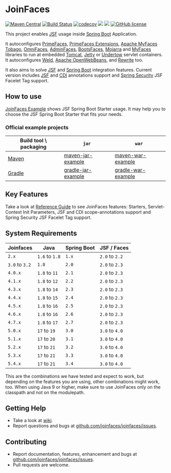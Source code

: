 JoinFaces
=============================
[![Maven Central](https://maven-badges.herokuapp.com/maven-central/org.joinfaces/jsf-spring-boot-starter/badge.svg)](https://maven-badges.herokuapp.com/maven-central/org.joinfaces/jsf-spring-boot-starter)
[![Build Status](https://github.com/joinfaces/joinfaces/actions/workflows/gradle.yml/badge.svg)](https://github.com/joinfaces/joinfaces/actions/workflows/gradle.yml)
[![codecov](https://codecov.io/gh/joinfaces/joinfaces/branch/master/graph/badge.svg)](https://codecov.io/gh/joinfaces/joinfaces)
[![](https://img.shields.io/badge/javadoc-stable-green.svg)](https://docs.joinfaces.org/current/api)
[![](https://img.shields.io/badge/reference%20guide-stable-green.svg)](https://docs.joinfaces.org/current/reference)
[![GitHub license](https://img.shields.io/github/license/joinfaces/joinfaces.svg)](https://github.com/joinfaces/joinfaces/blob/master/LICENSE.txt)

This project enables [JSF](https://www.oracle.com/technetwork/java/javaee/javaserverfaces-139869.html) usage inside [Spring Boot](https://projects.spring.io/spring-boot/) Application.

It autoconfigures 
[PrimeFaces](https://primefaces.org/), 
[PrimeFaces Extensions](http://primefaces-extensions.github.io/), 
[Apache MyFaces Tobago](https://github.com/apache/myfaces-tobago), 
[OmniFaces](http://omnifaces.org/),
[AdminFaces](https://adminfaces.github.io/site/), 
[BootsFaces](https://www.bootsfaces.net/), 
[Mojarra](https://javaserverfaces.java.net/) and 
[MyFaces](http://myfaces.apache.org/) libraries to run at embedded 
[Tomcat](http://tomcat.apache.org/), 
[Jetty](http://www.eclipse.org/jetty) or 
[Undertow](http://undertow.io) servlet containers.
It autoconfigures [Weld](http://weld.cdi-spec.org),
[Apache OpenWebBeans](https://openwebbeans.apache.org/), and
[Rewrite](https://www.ocpsoft.org/rewrite/) too.

It also aims to solve [JSF](https://www.oracle.com/technetwork/java/javaee/javaserverfaces-139869.html) and [Spring Boot](https://projects.spring.io/spring-boot/) integration features. Current version includes [JSF](https://www.oracle.com/technetwork/java/javaee/javaserverfaces-139869.html) and [CDI](https://www.cdi-spec.org/) annotations support and [Spring Security](https://projects.spring.io/spring-security/) JSF Facelet Tag support.

## How to use

[JoinFaces Example](https://github.com/joinfaces/joinfaces-maven-jar-example) shows JSF Spring Boot Starter usage. It may help you to choose the JSF Spring Boot Starter that fits your needs.

### Official example projects

|Build tool \ packaging| `jar` | `war`
|---|---|---|
|[Maven](https://maven.apache.org/)|[maven-jar-example](https://github.com/joinfaces/joinfaces-maven-jar-example)|[maven-war-example](https://github.com/joinfaces/joinfaces-maven-war-example)|
|[Gradle](https://gradle.org/)|[gradle-jar-example](https://github.com/joinfaces/joinfaces-gradle-jar-example)|[gradle-war-example](https://github.com/joinfaces/joinfaces-gradle-war-example)|

## Key Features

Take a look at [Reference Guide](https://docs.joinfaces.org/master-SNAPSHOT/reference/) to see JoinFaces features: Starters, Servlet-Context Init Parameters, JSF and CDI scope-annotations support and Spring Security JSF Facelet Tag support.

## System Requirements

Joinfaces | Java           | Spring Boot | JSF / Faces
----------|----------------|-------------|-----
`2.x`     | `1.6` to `1.8` | `1.x`       |`2.0` to `2.2`
`3.0` to `3.2`| `1.8`          | `2.0`       |`2.0` to `2.3`
`4.0.x`   | `1.8` to `11`  | `2.1`       |`2.0` to `2.3`
`4.1.x`   | `1.8` to `12`  | `2.2`       |`2.0` to `2.3`
`4.3.x`   | `1.8` to `14`  | `2.3`       |`2.0` to `2.3`
`4.4.x`   | `1.8` to `15`  | `2.4`       |`2.0` to `2.3`
`4.5.x`   | `1.8` to `16`  | `2.5`       |`2.0` to `2.3`
`4.6.x`   | `1.8` to `16`  | `2.6`       |`2.0` to `2.3`
`4.7.x`   | `1.8` to `17`  | `2.7`       |`2.0` to `2.3`
`5.0.x`   | `17` to `19`   | `3.0`       |`3.0` to `4.0`
`5.1.x`   | `17` to `20`   | `3.1`       |`3.0` to `4.0`
`5.2.x`   | `17` to `21`   | `3.2`       |`3.0` to `4.0`
`5.3.x`   | `17` to `21`   | `3.3`       |`3.0` to `4.0`
`5.4.x`   | `17` to `21`   | `3.4`       |`3.0` to `4.0`

This are the combinations we have tested and expect to work, but depending on the features you are using, other combinations might work, too.
When using Java 9 or higher, make sure to use JoinFaces only on the classpath and not on the modulepath.

## Getting Help

* Take a look at [wiki](https://github.com/joinfaces/joinfaces/wiki).
* Report questions and bugs at [github.com/joinfaces/joinfaces/issues](https://github.com/joinfaces/joinfaces/issues).

## Contributing

* Report documentation, features, enhancement and bugs at [github.com/joinfaces/joinfaces/issues](https://github.com/joinfaces/joinfaces/issues).
* Pull requests are welcome.
